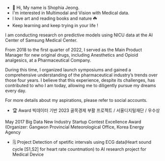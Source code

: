 - 👋 Hi, My name is Shophia Jeong.
- I'm interested in Multimodal and Vision with Medical data. 
- I love art and reading books and nature ☘️ 
- Keep learning and keep trying in your life !

I am conducting research on predictive models using NICU data at the AI Center of Samsung Medical Center.

From 2018 to the first quarter of 2022, I served as the Main Product Manager for new original drugs, 
including Anesthetics and Opioid analgesics, at a Pharmaceutical Company. 

During this time, I organized launch symposiums and gained a comprehensive understanding of the pharmaceutical industry’s trends over those four years.
I believe that this experience, despite its challenges, has contributed to who I am today, allowing me to diligently pursue my dreams every day.

For more details about my aspirations, please refer to social accounts.  

- 🏆 Award 
빅데이터 기반 2023 골목경제 부활 프로젝트 / 서울디지털재단 / 우수상 

May 2017 Big Data New Industry Startup Contest Excellence Award
(Organizer: Gangwon Provincial Meteorological Office, Korea Energy Agency

- 🗒️ Project 
 Detection of spetific intervals using ECG data(Heart sound cycle [S1,S2] for heart rate countmation)
 to AI research project for Medical Device 










